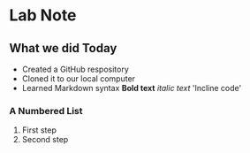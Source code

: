 # Lab Note
## What we did Today 
- Created a GitHub respository 
- Cloned it to our local computer
- Learned Markdown syntax
**Bold text**
*italic text*
'Incline code'
### A Numbered List
1. First step
2. Second step
